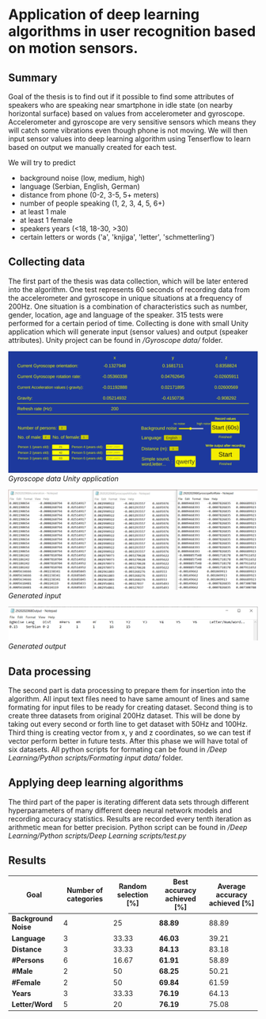 # Application of deep learning algorithms in user recognition based on motion sensors.

## Summary
  Goal of the thesis is to find out if it possible to find some attributes of speakers who are speaking near smartphone in idle state (on nearby horizontal surface) based on values from accelerometer and gyroscope. Accelerometer and gyroscope are very sensitive sensors which means they will catch some vibrations even though phone is not moving. We will then input sensor values into deep learning algorithm using Tenserflow to learn based on output we manually created for each test. 

  We will try to predict 
  * background noise (low, medium, high)
  * language (Serbian, English, German)
  * distance from phone (0-2, 3-5, 5+ meters)
  * number of people speaking (1, 2, 3, 4, 5, 6+)
  * at least 1 male
  * at least 1 female
  * speakers years (<18, 18-30, >30)
  * certain letters or words ('a', 'knjiga', 'letter', 'schmetterling')

## Collecting data
  The first part of the thesis was data collection, which will be later entered into the algorithm. One test represents 60 seconds of recording data from the accelerometer and gyroscope in unique situations at a frequency of 200Hz. One situation is a combination of characteristics such as number, gender, location, age and language of the speaker. 315 tests were performed for a certain period of time. Collecting is done with small Unity application which will generate input (sensor values) and output (speaker attributes).
  Unity project can be found in */Gyroscope data/* folder.
  
![](images/unity_data.jpg)
*Gyroscope data Unity application*
  
![](images/data.png)
*Generated input*  

![](images/Output.png)
*Generated output*

## Data processing
The second part is data processing to prepare them for insertion into the algorithm. All input text files need to have same amount of lines and same formating for input files to be ready for creating dataset. Second thing is to create three datasets from original 200Hz dataset. This will be done by taking out every second or forth line to get dataset with 50Hz and 100Hz. Third thing is creating vector from x, y and z coordinates, so we can test if vector perform better in future tests. After this phase we will have total of six datasets. 
All python scripts for formating can be found in */Deep Learning/Python scripts/Formating input data/* folder.


## Applying deep learning algorithms
The third part of the paper is iterating different data sets through different hyperparameters of many different deep neural network models and recording accuracy statistics. Results are recorded every tenth iteration as arithmetic mean for better precision. Python script can be found in */Deep Learning/Python scripts/Deep Learning scripts/test.py*

## Results

Goal | Number of categories | Random selection [%] | Best accuracy achieved [%] | Average accuracy achieved [%]
------------- | ------------- | ------------ | ------------- | ------------
**Background Noise** | 4 | 25 | **88.89** | 88.89
**Language** | 3 | 33.33 | **46.03** | 39.21
**Distance** | 3 | 33.33 | **84.13** | 83.18
**#Persons** | 6 | 16.67 | **61.91** | 58.89
**#Male** | 2 | 50 | **68.25** | 50.21
**#Female** | 2 | 50 | **69.84** | 61.59
**Years** | 3 | 33.33 | **76.19** | 64.13
**Letter/Word** | 5 | 20 | **76.19** | 75.08



